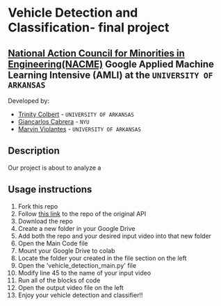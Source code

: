 <!--
Name of your teams' final project
-->
# Vehicle Detection and Classification- final project
## [National Action Council for Minorities in Engineering(NACME)](https://www.nacme.org) Google Applied Machine Learning Intensive (AMLI) at the `UNIVERSITY OF ARKANSAS`

<!--
List all of the members who developed the project and
link to each members respective GitHub profile
-->
Developed by: 
- [Trinity Colbert](https://github.com/trinitykcolbert) - `UNIVERSITY OF ARKANSAS`
- [Giancarlos Cabrera](https://github.com/giancab25) - `NYU` 
- [Marvin Violantes](https://github.com/marvin-violantes) - `UNIVERSITY OF ARKANSAS`

## Description
<!--
Give a short description on what your project accomplishes and what tools is uses. In addition, you can drop screenshots directly into your README file to add them to your README. Take these from your presentations.
-->
Our project is about to analyze a 
## Usage instructions
<!--
Give details on how to install fork and install your project. You can get all of the python dependencies for your project by typing `pip3 freeze requirements.txt` on the system that runs your project. Add the generated `requirements.txt` to this repo.
-->
1. Fork this repo
2. Follow [this link](https://drive.google.com/drive/folders/1gh4yj9sdASzqTsoTA0ot_uAaBh4k2nAs?usp=sharing) to the repo of the original API
3. Download the repo
4. Create a new folder in your Google Drive
5. Add both the repo and your desired input video into that new folder
6. Open the Main Code file 
7. Mount your Google Drive to colab
8. Locate the folder your created in the file section on the left 
9. Open the 'vehicle_detection_main.py' file
10. Modify line 45 to the name of your input video
11. Run all of the blocks of code
12. Open the output video file on the left
13. Enjoy your vehicle detection and classifier!!

